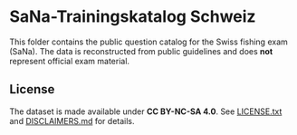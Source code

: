 # SaNa-Trainingskatalog Schweiz

This folder contains the public question catalog for the Swiss fishing exam (SaNa).
The data is reconstructed from public guidelines and does **not** represent official exam material.

## License
The dataset is made available under **CC BY-NC-SA 4.0**.
See [LICENSE.txt](../../LICENSE.txt) and [DISCLAIMERS.md](../../DISCLAIMERS.md) for details.
